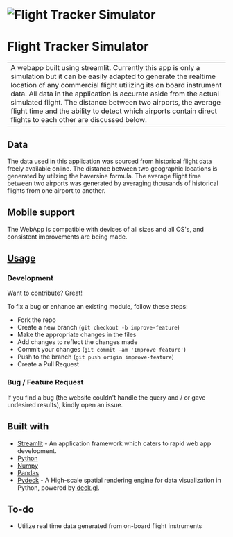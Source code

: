 # ![Flight Tracker Simulator](https://imgur.com/s13uQen.gif)
# Flight Tracker Simulator
<table>
<tr>
<td>
  A webapp built using streamlit. Currently this app is only a simulation but it can be easily adapted to generate the realtime location of any commercial flight utilizing its on board instrument data. All data in the application is accurate aside from the actual simulated flight. The distance between two airports, the average flight time and the ability to detect which airports contain direct flights to each other are discussed below.
</td>
</tr>
</table>


## Data
The data used in this application was sourced from historical flight data freely available online. The distance between two geographic locations is generated by utilzing the haversine formula. The average flight time between two airports was generated by averaging thousands of historical flights from one airport to another.





## Mobile support
The WebApp is compatible with devices of all sizes and all OS's, and consistent improvements are being made.


## [Usage]() 

### Development
Want to contribute? Great!

To fix a bug or enhance an existing module, follow these steps:

- Fork the repo
- Create a new branch (`git checkout -b improve-feature`)
- Make the appropriate changes in the files
- Add changes to reflect the changes made
- Commit your changes (`git commit -am 'Improve feature'`)
- Push to the branch (`git push origin improve-feature`)
- Create a Pull Request 

### Bug / Feature Request

If you find a bug (the website couldn't handle the query and / or gave undesired results), kindly open an issue.


## Built with 

- [Streamlit](https://streamlit.io/) - An application framework which caters to rapid web app development.
- [Python](https://www.python.org/)
- [Numpy](https://numpy.org/)
- [Pandas](https://pandas.pydata.org/)
- [Pydeck](https://pydeck.gl/) - A High-scale spatial rendering engine for data visualization in Python, powered by [deck.gl](https://deck.gl/#/).


## To-do
- Utilize real time data generated from on-board flight instruments




